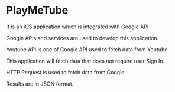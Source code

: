 # PlayMeTube

It is an iOS application which is integrated with Google API

Google APIs and services are used to develop this application.

Youtube API is one of Google API used to fetch data from Youtube. 

This application will fetch data that does not require user Sign In.

HTTP Request is used to fetch data from Google. 

Results are in JSON format.
